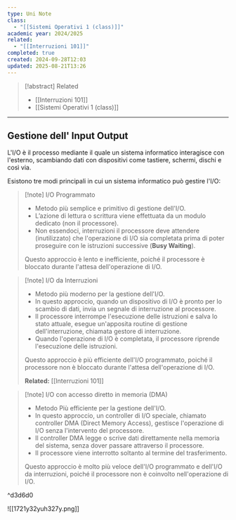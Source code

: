 ```yaml
---
type: Uni Note
class:
  - "[[Sistemi Operativi 1 (class)]]"
academic year: 2024/2025
related:
  - "[[Interruzioni 101]]"
completed: true
created: 2024-09-28T12:03
updated: 2025-08-21T13:26
---
```


>[!abstract] Related
>- [[Interruzioni 101]]
>- [[Sistemi Operativi 1 (class)]]

---
## Gestione dell' Input Output

L'I/O è il processo mediante il quale un sistema informatico interagisce con l'esterno, scambiando dati con dispositivi come tastiere, schermi, dischi e così via.

Esistono tre modi principali in cui un sistema informatico può gestire l'I/O: 

>[!note] I/O Programmato
>- Metodo più semplice e primitivo di gestione dell'I/O. 
>- L’azione di lettura o scrittura viene effettuata da un modulo dedicato (non il processore). 
>- Non essendoci, interruzioni il processore deve attendere (inutilizzato) che l'operazione di I/O sia completata prima di poter proseguire con le istruzioni successive (**Busy Waiting**).
>
>Questo approccio è lento e inefficiente, poiché il processore è bloccato durante l'attesa dell'operazione di I/O.

>[!note] I/O da Interruzioni
>- Metodo più moderno per la gestione dell'I/O. 
>- In questo approccio, quando un dispositivo di I/O è pronto per lo scambio di dati, invia un segnale di interruzione al processore. 
>- Il processore interrompe l'esecuzione delle istruzioni e salva lo stato attuale, esegue un'apposita routine di gestione dell'interruzione, chiamata gestore di interruzione.
>- Quando l'operazione di I/O è completata, il processore riprende l'esecuzione delle istruzioni. 
> 
>Questo approccio è più efficiente dell'I/O programmato, poiché il processore non è bloccato durante l'attesa dell'operazione di I/O.
>
>**Related:** [[Interruzioni 101]]

>[!note] I/O con accesso diretto in memoria (DMA)
>- Metodo Più efficiente per la gestione dell'I/O.
>- In questo approccio, un controller di I/O speciale, chiamato controller DMA (Direct Memory Access), gestisce l'operazione di I/O senza l'intervento del processore.
>- Il controller DMA legge o scrive dati direttamente nella memoria del sistema, senza dover passare attraverso il processore. 
>- Il processore viene interrotto soltanto al termine del trasferimento.
>
>Questo approccio è molto più veloce dell'I/O programmato e dell'I/O da interruzioni, poiché il processore non è coinvolto nell'operazione di I/O.

^d3d6d0

![[1721y32yuh327y.png]]